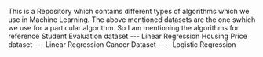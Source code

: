 This is a Repository which contains different types of algorithms which we use in Machine Learning. The above mentioned datasets are the one swhich we use for a particular algorithm. So I am mentioning the algorithms for reference
Student Evaluation dataset --- Linear Regression
Housing Price dataset --- Linear Regression
Cancer Dataset ---- Logistic Regression
